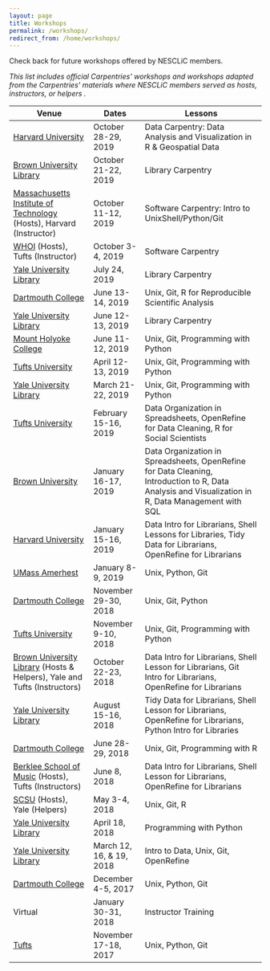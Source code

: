 ```yaml
---
layout: page
title: Workshops
permalink: /workshops/
redirect_from: /home/workshops/
---
```

Check back for future workshops offered by NESCLiC members. 
<p><em>This list includes official Carpentries' workshops and workshops adapted from the Carpentries' materials where NESCLiC members served as hosts, instructors, or helpers .</em></p>

Venue | Dates | Lessons
---|---|---
[Harvard University](https://nesclic.github.io/2019-10-28-harvard/) | October 28-29, 2019 | Data Carpentry: Data Analysis and Visualization in R & Geospatial Data
[Brown University Library](https://nesclic.github.io/2019-10-21-NEASIST-Brown/) | October 21-22, 2019 | Library Carpentry
[Massachusetts Institute of Technology](https://yelibrarian.github.io/2019-10-11-mit/) (Hosts), Harvard (Instructor) | October 11-12, 2019 | Software Carpentry: Intro to UnixShell/Python/Git
[WHOI](https://nesclic.github.io/2019-10-03-whoi/) (Hosts), Tufts (Instructor) | October 3-4, 2019 | Software Carpentry
[Yale University Library](https://github.com/NESCLiC/2019-07-24-YULTS) | July 24, 2019 | Library Carpentry
[Dartmouth College](https://nesclic.github.io/2019-06-13-dartmouth/) | June 13-14, 2019 | Unix, Git, R for Reproducible Scientific Analysis
[Yale University Library](https://github.com/NESCLiC/2019-06-12-Yale) | June 12-13, 2019 | Library Carpentry
[Mount Holyoke College](https://nesclic.github.io/2019-06-11-Mount-Holyoke/) | June 11-12, 2019 | Unix, Git, Programming with Python
[Tufts University](https://nesclic.github.io/2019-04-12-tufts) | April 12-13, 2019 | Unix, Git, Programming with Python
[Yale University Library](https://nesclic.github.io/2019-03-21-Yale/) | March 21-22, 2019 | Unix, Git, Programming with Python
[Tufts University](https://nesclic.github.io/2019-02-15-tufts) | February 15-16, 2019 | Data Organization in Spreadsheets, OpenRefine for Data Cleaning, R for Social Scientists
[Brown University](https://nesclic.github.io/2019-01-16-BrownUniversity) | January 16-17, 2019 | Data Organization in Spreadsheets, OpenRefine for Data Cleaning, Introduction to R, Data Analysis and Visualization in R, Data Management with SQL
[Harvard University](https://nesclic.github.io/2019-01-15-harvard) | January 15-16, 2019 | Data Intro for Librarians, Shell Lessons for Libraries, Tidy Data for Librarians, OpenRefine for Librarians
[UMass Amerhest](https://nesclic.github.io/2019-01-08-umass/) | January 8-9, 2019 | Unix, Python, Git
[Dartmouth College](https://nesclic.github.io/2018-11-29-dartmouth/) | November 29-30, 2018 | Unix, Git, Python
[Tufts University](https://nesclic.github.io/2018-11-09-tufts/) | November 9-10, 2018 | Unix, Git, Programming with Python
[Brown University Library](https://nesclic.github.io/2018-10-22-NEASIST-Brown/) (Hosts & Helpers), Yale and Tufts (Instructors) | October 22-23, 2018 | Data Intro for Librarians, Shell Lesson for Librarians, Git Intro for Librarians, OpenRefine for Librarians
[Yale University Library](https://nesclic.github.io/2018-08-15-YUL/) | August 15-16, 2018 | Tidy Data for Librarians, Shell Lesson for Librarians, OpenRefine for Librarians, Python Intro for Libraries
[Dartmouth College](https://nesclic.github.io/2018-06-28-Dartmouth/) | June 28-29, 2018 | Unix, Git, Programming with R
[Berklee School of Music](https://nesclic.github.io/2018-06-08-berklee/) (Hosts), Tufts (Instructors) | June 8, 2018 | Data Intro for Librarians, Shell Lesson for Librarians, OpenRefine for Librarians
[SCSU](https://bpteague.github.io/2018-05-03-scsu/) (Hosts), Yale (Helpers) | May 3-4, 2018 | Unix, Git, R
[Yale University Library](https://nesclic.github.io/2018-04-18-YUL/) | April 18, 2018 | Programming with Python
[Yale University Library](https://yaledhlab.github.io/2018-03-12-YUL/) | March 12, 16, & 19, 2018 | Intro to Data, Unix, Git, OpenRefine
[Dartmouth College](https://nesclic.github.io/2017-12-04-dartmouth/) | December 4-5, 2017 | Unix, Python, Git
Virtual | January 30-31, 2018 | Instructor Training
[Tufts](https://nesclic.github.io/2017-11-17-tufts/)|November 17-18, 2017| Unix, Python, Git
